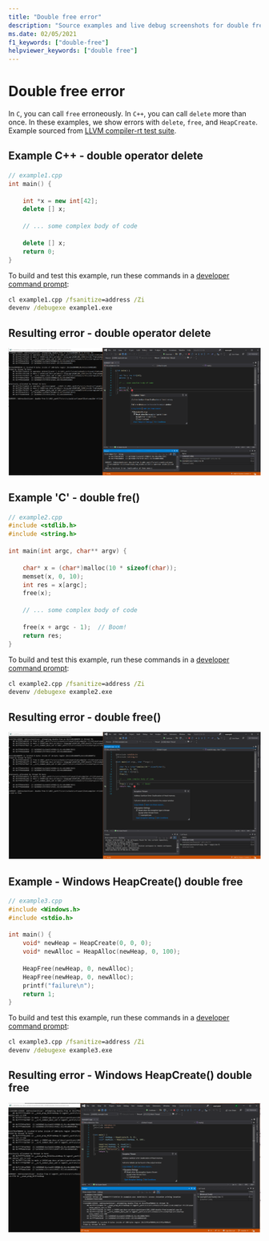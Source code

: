 ```yaml
---
title: "Double free error"
description: "Source examples and live debug screenshots for double free errors."
ms.date: 02/05/2021
f1_keywords: ["double-free"]
helpviewer_keywords: ["double free"]
---
```


# Double free error

In `C`, you can call `free` erroneously. In `C++`, you can call `delete` more than once. In these examples, we show errors with `delete`, `free`, and `HeapCreate`. Example sourced from [LLVM compiler-rt test suite](https://github.com/llvm/llvm-project/tree/main/compiler-rt/test/asan/TestCases).

## Example C++ - double operator delete

```cpp
// example1.cpp
int main() {

    int *x = new int[42];
    delete [] x;

    // ... some complex body of code

    delete [] x;
    return 0;
}
```

To build and test this example, run these commands in a [developer command prompt](../build/building-on-the-command-line.md#developer_command_prompt_shortcuts):

```cmd
cl example1.cpp /fsanitize=address /Zi
devenv /debugexe example1.exe
```

## Resulting error - double operator delete

![example1](SRC_CODE/double-free/example1.PNG)

## Example 'C' - double fre()

```cpp
// example2.cpp
#include <stdlib.h>
#include <string.h>

int main(int argc, char** argv) {

    char* x = (char*)malloc(10 * sizeof(char));
    memset(x, 0, 10);
    int res = x[argc];
    free(x);

    // ... some complex body of code

    free(x + argc - 1);  // Boom!
    return res;
}
```

To build and test this example, run these commands in a [developer command prompt](../build/building-on-the-command-line.md#developer_command_prompt_shortcuts):

```cmd
cl example2.cpp /fsanitize=address /Zi
devenv /debugexe example2.exe
```

## Resulting error - double free()

![example2](SRC_CODE/double-free/example2.PNG)

## Example - Windows HeapCreate() double free

```cpp
// example3.cpp
#include <Windows.h>
#include <stdio.h>

int main() {
    void* newHeap = HeapCreate(0, 0, 0);
    void* newAlloc = HeapAlloc(newHeap, 0, 100);

    HeapFree(newHeap, 0, newAlloc);
    HeapFree(newHeap, 0, newAlloc);
    printf("failure\n");
    return 1;
}
```

To build and test this example, run these commands in a [developer command prompt](../build/building-on-the-command-line.md#developer_command_prompt_shortcuts):

```cmd
cl example3.cpp /fsanitize=address /Zi
devenv /debugexe example3.exe
```

## Resulting error - Windows HeapCreate() double free

![example3](SRC_CODE/double-free/example3.PNG)
